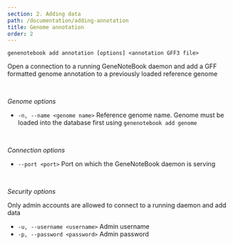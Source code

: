 ```yaml
---
section: 2. Adding data
path: /documentation/adding-annotation
title: Genome annotation
order: 2
---
```

```
genenotebook add annotation [options] <annotation GFF3 file>
```

Open a connection to a running GeneNoteBook daemon and add a GFF formatted genome annotation to a previously loaded reference genome

<br/>

_Genome options_
- `-n, --name <genome name>` Reference genome name. Genome must be loaded into the database first using `genenotebook add genome`

<br/>

_Connection options_
- `--port <port>` Port on which the GeneNoteBook daemon is serving

<br/>

_Security options_

Only admin accounts are allowed to connect to a running daemon and add data

- `-u, --username <username>` Admin username
- `-p, --password <password>` Admin password